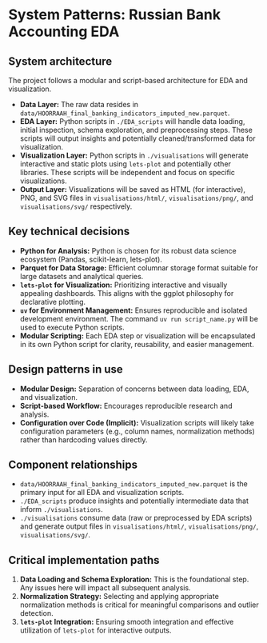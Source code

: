 # System Patterns: Russian Bank Accounting EDA

## System architecture
The project follows a modular and script-based architecture for EDA and visualization.

- **Data Layer:** The raw data resides in `data/HOORRAAH_final_banking_indicators_imputed_new.parquet`.
- **EDA Layer:** Python scripts in `./EDA_scripts` will handle data loading, initial inspection, schema exploration, and preprocessing steps. These scripts will output insights and potentially cleaned/transformed data for visualization.
- **Visualization Layer:** Python scripts in `./visualisations` will generate interactive and static plots using `lets-plot` and potentially other libraries. These scripts will be independent and focus on specific visualizations.
- **Output Layer:** Visualizations will be saved as HTML (for interactive), PNG, and SVG files in `visualisations/html/`, `visualisations/png/`, and `visualisations/svg/` respectively.

## Key technical decisions
- **Python for Analysis:** Python is chosen for its robust data science ecosystem (Pandas, scikit-learn, lets-plot).
- **Parquet for Data Storage:** Efficient columnar storage format suitable for large datasets and analytical queries.
- **`lets-plot` for Visualization:** Prioritizing interactive and visually appealing dashboards. This aligns with the ggplot philosophy for declarative plotting.
- **`uv` for Environment Management:** Ensures reproducible and isolated development environment. The command `uv run script_name.py` will be used to execute Python scripts.
- **Modular Scripting:** Each EDA step or visualization will be encapsulated in its own Python script for clarity, reusability, and easier management.

## Design patterns in use
- **Modular Design:** Separation of concerns between data loading, EDA, and visualization.
- **Script-based Workflow:** Encourages reproducible research and analysis.
- **Configuration over Code (Implicit):** Visualization scripts will likely take configuration parameters (e.g., column names, normalization methods) rather than hardcoding values directly.

## Component relationships
- `data/HOORRAAH_final_banking_indicators_imputed_new.parquet` is the primary input for all EDA and visualization scripts.
- `./EDA_scripts` produce insights and potentially intermediate data that inform `./visualisations`.
- `./visualisations` consume data (raw or preprocessed by EDA scripts) and generate output files in `visualisations/html/`, `visualisations/png/`, `visualisations/svg/`.

## Critical implementation paths
1. **Data Loading and Schema Exploration:** This is the foundational step. Any issues here will impact all subsequent analysis.
2. **Normalization Strategy:** Selecting and applying appropriate normalization methods is critical for meaningful comparisons and outlier detection.
3. **`lets-plot` Integration:** Ensuring smooth integration and effective utilization of `lets-plot` for interactive outputs.
